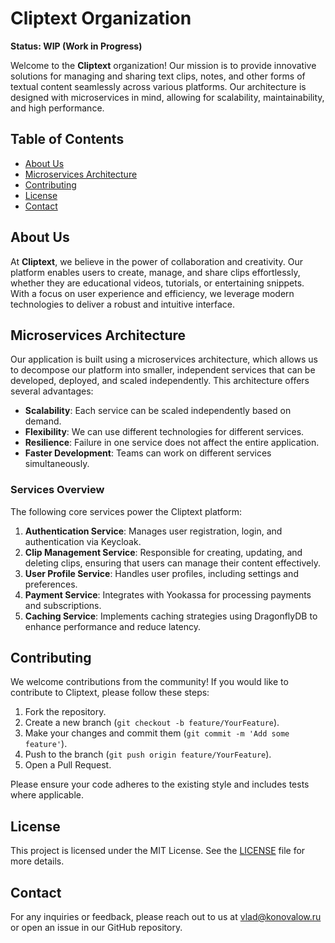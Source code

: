 # Cliptext Organization

**Status: WIP (Work in Progress)**

Welcome to the **Cliptext** organization! Our mission is to provide innovative solutions for managing and sharing text clips, notes, and other forms of textual content seamlessly across various platforms. Our architecture is designed with microservices in mind, allowing for scalability, maintainability, and high performance.

## Table of Contents

- [About Us](#about-us)
- [Microservices Architecture](#microservices-architecture)
- [Contributing](#contributing)
- [License](#license)
- [Contact](#contact)

## About Us

At **Cliptext**, we believe in the power of collaboration and creativity. Our platform enables users to create, manage, and share clips effortlessly, whether they are educational videos, tutorials, or entertaining snippets. With a focus on user experience and efficiency, we leverage modern technologies to deliver a robust and intuitive interface.

## Microservices Architecture

Our application is built using a microservices architecture, which allows us to decompose our platform into smaller, independent services that can be developed, deployed, and scaled independently. This architecture offers several advantages:

- **Scalability**: Each service can be scaled independently based on demand.
- **Flexibility**: We can use different technologies for different services.
- **Resilience**: Failure in one service does not affect the entire application.
- **Faster Development**: Teams can work on different services simultaneously.

### Services Overview

The following core services power the Cliptext platform:

1. **Authentication Service**: Manages user registration, login, and authentication via Keycloak.
2. **Clip Management Service**: Responsible for creating, updating, and deleting clips, ensuring that users can manage their content effectively.
3. **User Profile Service**: Handles user profiles, including settings and preferences.
4. **Payment Service**: Integrates with Yookassa for processing payments and subscriptions.
5. **Caching Service**: Implements caching strategies using DragonflyDB to enhance performance and reduce latency.

## Contributing

We welcome contributions from the community! If you would like to contribute to Cliptext, please follow these steps:

1. Fork the repository.
2. Create a new branch (`git checkout -b feature/YourFeature`).
3. Make your changes and commit them (`git commit -m 'Add some feature'`).
4. Push to the branch (`git push origin feature/YourFeature`).
5. Open a Pull Request.

Please ensure your code adheres to the existing style and includes tests where applicable.

## License

This project is licensed under the MIT License. See the [LICENSE](LICENSE) file for more details.

## Contact

For any inquiries or feedback, please reach out to us at [vlad@konovalow.ru](mailto:vlad@konovalow.ru) or open an issue in our GitHub repository.
